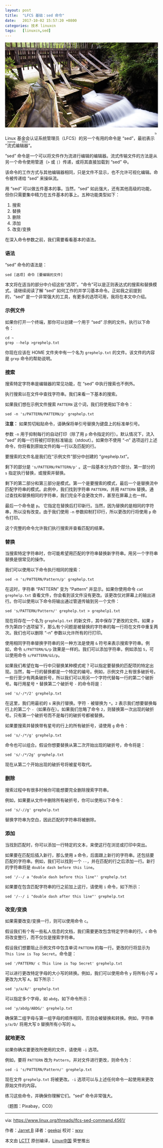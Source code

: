```yaml
---
layout: post
title:	"LFCS 基础：sed 命令"
date:	2017-10-02 15:57:20 +0800 
categories:	技术 linuxcn 
tags:	[linuxcn,sed]
---
```



![](/Asserts/Images/album/201710/02/155653hvvvvdgfgzfv7isg.jpg)


Linux 基金会认证系统管理员（LFCS）的另一个有用的命令是 “sed”，最初表示<ruby> “流式编辑器” <rp>  （ </rp> <rt>  Streaming EDitor </rt> <rp>  ） </rp></ruby>。


“sed” 命令是一个可以将文件作为流进行编辑的编辑器。流式传输文件的方法是从另一个命令使用管道（`>` 或 `|`）传递，或将其直接加载到 “sed” 中。


该命令的工作方式与其他编辑器相同，只是文件不显示，也不允许可视化编辑。命令被传递给 “sed” 来操纵流。


用 “sed” 可以做五件基本的事。当然，“sed” 如此强大，还有其他高级的功能，但你只需要集中精力在五件基本的事上。五种功能类型如下：


1. 搜索
2. 替换
3. 删除
4. 添加
5. 改变/变换


在深入命令参数之前，我们需要看看基本的语法。


### 语法


“sed” 命令的语法是：



```
sed [选项] 命令 [要编辑的文件]

```

本文将在适当的部分中介绍这些“选项”。“命令”可以是正则表达式的搜索和替换模式。请继续阅读了解 “sed” 如何工作的并学习基本命令。正如我之前提到的，“sed” 是一个非常强大的工具，有更多的选项可用，我将在本文中介绍。


### 示例文件


如果你打开一个终端，那你可以创建一个用于 “sed” 示例的文件。执行以下命令：



```
cd ~
grep --help >grephelp.txt

```

你现在应该在 HOME 文件夹中有一个名为 `grephelp.txt` 的文件。该文件的内容是 `grep` 命令的帮助说明。


### 搜索


搜索特定字符串是编辑器的常见功能，在 “sed” 中执行搜索也不例外。


执行搜索以在文件中查找字符串。我们来看一下基本的搜索。


如果我们想在示例文件搜索 `PATTERN` 这个词，我们将使用如下命令：



```
sed -n 's/PATTERN/PATTERN/p' grephelp.txt

```

**注意：** 如果剪切粘贴命令，请确保将单引号替换为键盘上的标准单引号。


参数 `-n` 用于抑制每行的自动打印（除了用 `p` 命令指定的行）。默认情况下，流入 “sed” 的每一行将被打印到标准输出（stdout）。如果你不使用 “-n” 选项运行上述命令，你将看到原始文件的每一行以及匹配的行。


要搜索的文件名是我们在“示例文件”部分中创建的 “grephelp.txt”。


剩下的部分是 `'s/PATTERN/PATTERN/p'` 。这一段基本分为四个部分。第一部分的 `s` 指定执行替换，或搜索并替换。


剩下的第二部分和第三部分是模式。第一个是要搜索的模式，最后一个是替换流中匹配字符串的模式。此例中，我们找到字符串 `PATTERN`，并用 `PATTERN` 替换。通过查找和替换相同的字符串，我们完全不会更改文件，甚至在屏幕上也一样。


最后一个命令是 `p`。 它指定在替换后打印新行。当然，因为替换的是相同的字符串，所以没有改变。由于我们使用 `-n` 参数抑制打印行，所以更改的行将使用 `p` 命令打印。


这个完整的命令允许我们执行搜索并查看匹配的结果。


### 替换


当搜索特定字符串时，你可能希望用匹配的字符串替换新字符串。用另一个字符串替换是很常见的操作。


我们可以使用以下命令执行相同的搜索：



```
sed -n 's/PATTERN/Pattern/p' grephelp.txt 

```

在这时，字符串 “PATTERN” 变为 “Pattern” 并显示。如果你使用命令 `cat grephelp.txt` 查看文件，你会看到该文件没有更改。该更改仅对屏幕上的输出进行。你可以使用以下命令将输出通过管道传输到另一个文件：



```
sed 's/PATTERN/Pattern/' grephelp.txt > grephelp1.txt

```

现在将存在一个名为 `grephelp1.txt` 的新文件，其中保存了更改的文件。如果 `p` 作为第四个选项留下，那么有个问题是被替换的字符串的每一行将在文件中重复两次。我们也可以删除 “-n” 参数以允许所有的行打印。


使用相同字符串替换字符串的另一种方法是使用 `&` 符号来表示搜索字符串。例如，命令 `s/PATTERN/&/p` 效果是一样的。我们可以添加字符串，例如添加 `S`，可以使用命令 `s/PATTERN/&S/p`。


如果我们希望在每一行中只替换某种模式呢？可以指定要替换的匹配项的特定出现。当然，每一行的替换都是一个特定的编号。例如，示例文件上有很多破折号。一些行至少有两条破折号，所以我们可以用另一个字符代替每一行的第二个破折号。每行用星号 `*` 替换第二个破折号 `-` 的命令将是：



```
sed 's/-/*/2' grephelp.txt

```

在这里，我们用最初的 `s` 来执行替换。字符 `-` 被替换为 `*`。`2` 表示我们想要替换每行上的第二个 `-`（如果存在）。如果我们忽略了命令 `2`，则替换第一次出现的破折号。只有第一个破折号而不是每行的破折号都被替换。


如果要搜索并替换带有星号的行上的所有破折号，请使用 `g` 命令：



```
sed 's/-/*/g' grephelp.txt

```

命令也可以组合。假设你想要替换从第二次开始出现的破折号，命令将是：



```
sed 's/-/*/2g' grephelp.txt

```

现在从第二个开始出现的破折号将被星号取代。


### 删除


搜索过程中有很多时候你可能想要完全删除搜索字符串。


例如，如果要从文件中删除所有破折号，你可以使用以下命令：



```
sed 's/-//g' grephelp.txt

```

替换字符串为空白，因此匹配的字符串将被删除。


### 添加


当找到匹配时，你可以添加一行特定的文本，来使这行在浏览或打印中突出。


如果要在匹配后插入新行，那么使用 `a` 命令，后面跟上新行的字符串。还包括要匹配的字符串。例如，我们可以找到一个 `--`，并在匹配的行之后添加一行。新行的字符串将是 `double dash before this line`。



```
sed '/--/ a "double dash before this line"' grephelp.txt

```

如果要在包含匹配字符串的行之前加上这行，请使用 `i` 命令，如下所示：



```
sed '/--/ i "double dash after this line"' grephelp.txt

```

### 改变/变换


如果需要改变/变换一行，则可以使用命令 `c`。


假设我们有个有一些私人信息的文档，我们需要更改包含特定字符串的行。`c` 命令将改变整行，而不仅仅是搜索字符串。


假设我们想要阻止示例文件中包含单词 `PATTERN` 的每一行。更改的行将显示为 `This line is Top Secret`。命令是：



```
sed '/PATTERN/ c This line is Top Secret' grephelp.txt

```

可以进行更改特定字母的大小写的转换。例如，我们可以使用命令 `y` 将所有小写 `a` 更改为大写 `A`，如下所示：



```
sed 'y/a/A/' grephelp.txt

```

可以指定多个字母，如 `abdg`，如下命令所示：



```
sed 'y/abdg/ABDG/' grephelp.txt

```

确保第二组字母与第一组字母的顺序相同，否则会被替换和转换。例如，字符串 `y/a/D/` 将用大写 `D` 替换所有小写的 `a`。


### 就地更改


如果你确实要更改所使用的文件，请使用 `-i` 选项。


例如，要将 `PATTERN` 改为 `Pattern`，并对文件进行更改，则命令为：



```
sed -i 's/PATTERN/Pattern/' grephelp.txt

```

现在文件 `grephelp.txt` 将被更改。`-i` 选项可以与上述任何命令一起使用来更改原始文件的内容。


练习这些命令，并确保你理解它们。“sed” 命令非常强大。


（题图：Pixabay，CC0）




---


via: <https://www.linux.org/threads/lfcs-sed-command.4561/>


作者：[Jarret B](https://www.linux.org/threads/lfcs-sed-command.4561/) 译者：[geekpi](https://github.com/geekpi) 校对：[wxy](https://github.com/wxy)


本文由 [LCTT](https://github.com/LCTT/TranslateProject) 原创编译，[Linux中国](https://linux.cn/) 荣誉推出
